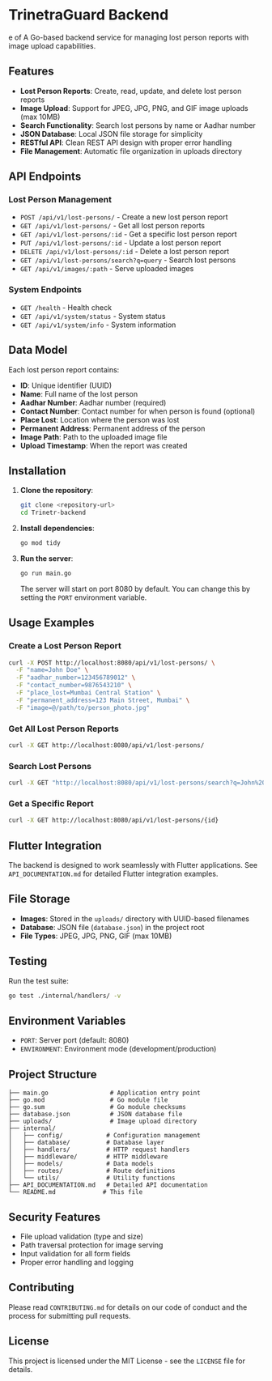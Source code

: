 # TrinetraGuard Backend

e of A Go-based backend service for managing lost person reports with image upload capabilities.

## Features

- **Lost Person Reports**: Create, read, update, and delete lost person reports
- **Image Upload**: Support for JPEG, JPG, PNG, and GIF image uploads (max 10MB)
- **Search Functionality**: Search lost persons by name or Aadhar number
- **JSON Database**: Local JSON file storage for simplicity
- **RESTful API**: Clean REST API design with proper error handling
- **File Management**: Automatic file organization in uploads directory

## API Endpoints

### Lost Person Management

- `POST /api/v1/lost-persons/` - Create a new lost person report
- `GET /api/v1/lost-persons/` - Get all lost person reports
- `GET /api/v1/lost-persons/:id` - Get a specific lost person report
- `PUT /api/v1/lost-persons/:id` - Update a lost person report
- `DELETE /api/v1/lost-persons/:id` - Delete a lost person report
- `GET /api/v1/lost-persons/search?q=query` - Search lost persons
- `GET /api/v1/images/:path` - Serve uploaded images

### System Endpoints

- `GET /health` - Health check
- `GET /api/v1/system/status` - System status
- `GET /api/v1/system/info` - System information

## Data Model

Each lost person report contains:

- **ID**: Unique identifier (UUID)
- **Name**: Full name of the lost person
- **Aadhar Number**: Aadhar number (required)
- **Contact Number**: Contact number for when person is found (optional)
- **Place Lost**: Location where the person was lost
- **Permanent Address**: Permanent address of the person
- **Image Path**: Path to the uploaded image file
- **Upload Timestamp**: When the report was created

## Installation

1. **Clone the repository**:
   ```bash
   git clone <repository-url>
   cd Trinetr-backend
   ```

2. **Install dependencies**:
   ```bash
   go mod tidy
   ```

3. **Run the server**:
   ```bash
   go run main.go
   ```

   The server will start on port 8080 by default. You can change this by setting the `PORT` environment variable.

## Usage Examples

### Create a Lost Person Report

```bash
curl -X POST http://localhost:8080/api/v1/lost-persons/ \
  -F "name=John Doe" \
  -F "aadhar_number=123456789012" \
  -F "contact_number=9876543210" \
  -F "place_lost=Mumbai Central Station" \
  -F "permanent_address=123 Main Street, Mumbai" \
  -F "image=@/path/to/person_photo.jpg"
```

### Get All Lost Person Reports

```bash
curl -X GET http://localhost:8080/api/v1/lost-persons/
```

### Search Lost Persons

```bash
curl -X GET "http://localhost:8080/api/v1/lost-persons/search?q=John%20Doe"
```

### Get a Specific Report

```bash
curl -X GET http://localhost:8080/api/v1/lost-persons/{id}
```

## Flutter Integration

The backend is designed to work seamlessly with Flutter applications. See `API_DOCUMENTATION.md` for detailed Flutter integration examples.

## File Storage

- **Images**: Stored in the `uploads/` directory with UUID-based filenames
- **Database**: JSON file (`database.json`) in the project root
- **File Types**: JPEG, JPG, PNG, GIF (max 10MB)

## Testing

Run the test suite:

```bash
go test ./internal/handlers/ -v
```

## Environment Variables

- `PORT`: Server port (default: 8080)
- `ENVIRONMENT`: Environment mode (development/production)

## Project Structure

```
├── main.go                 # Application entry point
├── go.mod                  # Go module file
├── go.sum                  # Go module checksums
├── database.json           # JSON database file
├── uploads/                # Image upload directory
├── internal/
│   ├── config/            # Configuration management
│   ├── database/          # Database layer
│   ├── handlers/          # HTTP request handlers
│   ├── middleware/        # HTTP middleware
│   ├── models/            # Data models
│   ├── routes/            # Route definitions
│   └── utils/             # Utility functions
├── API_DOCUMENTATION.md   # Detailed API documentation
└── README.md             # This file
```

## Security Features

- File upload validation (type and size)
- Path traversal protection for image serving
- Input validation for all form fields
- Proper error handling and logging

## Contributing

Please read `CONTRIBUTING.md` for details on our code of conduct and the process for submitting pull requests.

## License

This project is licensed under the MIT License - see the `LICENSE` file for details.